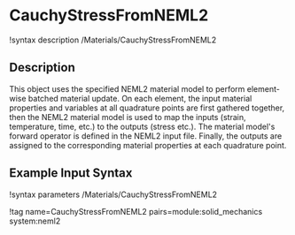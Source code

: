 # CauchyStressFromNEML2

!syntax description /Materials/CauchyStressFromNEML2

## Description

This object uses the specified NEML2 material model to perform element-wise batched
material update. On each element, the input material properties and variables at all
quadrature points are first gathered together, then the NEML2 material model is used
to map the inputs (strain, temperature, time, etc.) to the outputs (stress etc.).
The material model's forward operator is defined in the NEML2 input file. Finally,
the outputs are assigned to the corresponding material properties at each quadrature
point.

## Example Input Syntax

!syntax parameters /Materials/CauchyStressFromNEML2

!tag name=CauchyStressFromNEML2 pairs=module:solid_mechanics system:neml2
